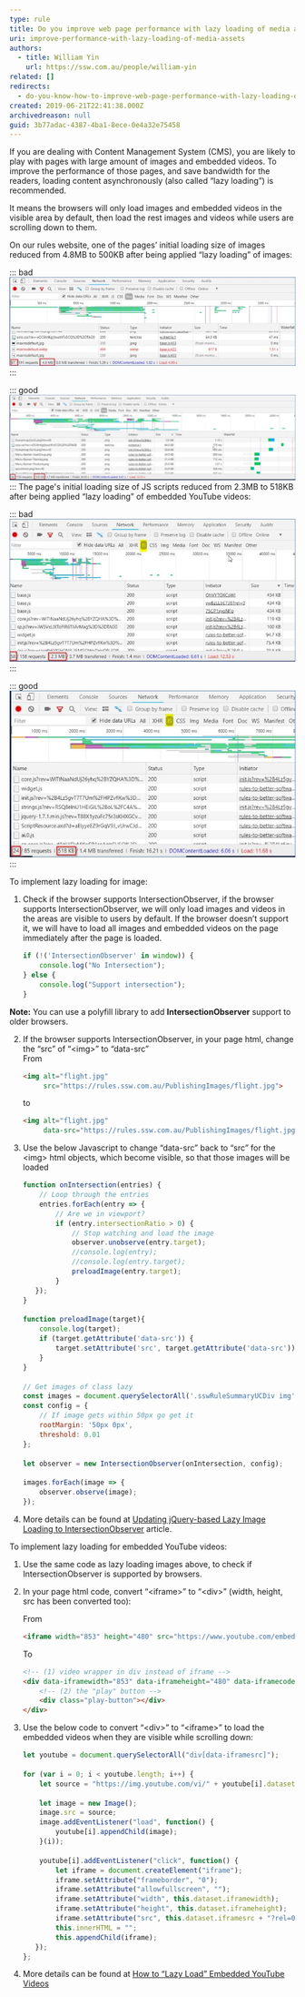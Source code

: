 ```yaml
---
type: rule
title: Do you improve web page performance with lazy loading of media assets?
uri: improve-performance-with-lazy-loading-of-media-assets
authors:
  - title: William Yin
    url: https://ssw.com.au/people/william-yin
related: []
redirects:
  - do-you-know-how-to-improve-web-page-performance-with-lazy-loading-of-media-assets
created: 2019-06-21T22:41:38.000Z
archivedreason: null
guid: 3b77adac-4387-4ba1-8ece-0e4a32e75458
---
```


If you are dealing with Content Management System (CMS), you are likely to play with pages with large amount of images and embedded videos. To improve the performance of those pages, and save bandwidth for the readers, loading content asynchronously (also called “lazy loading”) is recommended.

It means the browsers will only load images and embedded videos in the visible area by default, then load the rest images and videos while users are scrolling down to them.

<!--endintro-->

On our rules website, one of the pages’ initial loading size of images reduced from 4.8MB to 500KB after being applied “lazy loading” of images:

::: bad  
![Figure: Bad example - Load all images by default](load-images-1.jpg)  
:::

::: good  
![Figure: Good example - Do not load all images by default, only load them when they are visible while scrolling down the browsers](load-images-2.jpg)  
:::
The page's initial loading size of JS scripts reduced from 2.3MB to 518KB after being applied “lazy loading” of embedded YouTube videos:

::: bad  
![Figure: Bad example – Load all embedded YouTube videos by default](load-images-3.jpg)  
:::


::: good  
![Figure: Good Example - Do not load all embedded YouTube videos by default, only load them when they are visible while scrolling down the browsers](load-images-4.jpg)  
:::

To implement lazy loading for image:

1. Check if the browser supports IntersectionObserver, if the browser supports IntersectionObserver, we will only load images and videos in the areas are visible to users by default. If the browser doesn’t support it, we will have to load all images and embedded videos on the page immediately after the page is loaded.

    ```js
    if (!('IntersectionObserver' in window)) {
        console.log("No Intersection");
    } else {
        console.log("Support intersection");
    }
    ```

**Note:** You can use a polyfill library to add **IntersectionObserver** support to older browsers.

2. If the browser supports IntersectionObserver, in your page html, change the “src” of “&lt;img&gt;” to “data-src”  
    From

    ```html
    <img alt="flight.jpg" 
         src="https://rules.ssw.com.au/PublishingImages/flight.jpg">
    ```

    to

    ```html
    <img alt="flight.jpg" 
         data-src="https://rules.ssw.com.au/PublishingImages/flight.jpg">
    ```

3. Use the below Javascript to change “data-src” back to “src” for the &lt;img&gt; html objects, which become visible, so that those images will be loaded

    ```js
    function onIntersection(entries) {
        // Loop through the entries
        entries.forEach(entry => {
            // Are we in viewport?
            if (entry.intersectionRatio > 0) {
                // Stop watching and load the image
                observer.unobserve(entry.target);
                //console.log(entry);
                //console.log(entry.target);          
                preloadImage(entry.target);
            }
       });
    }

    function preloadImage(target){
        console.log(target);
        if (target.getAttribute('data-src')) {
            target.setAttribute('src', target.getAttribute('data-src'));
        } 
    }

    // Get images of class lazy
    const images = document.querySelectorAll('.sswRuleSummaryUCDiv img');
    const config = {
        // If image gets within 50px go get it
        rootMargin: '50px 0px',
        threshold: 0.01
    };

    let observer = new IntersectionObserver(onIntersection, config);
 
    images.forEach(image => {
        observer.observe(image);
    });
    ```

4. More details can be found at [Updating jQuery-based Lazy Image Loading to IntersectionObserver](https://www.hanselman.com/blog/updating-jquerybased-lazy-image-loading-to-intersectionobserver) article.

To implement lazy loading for embedded YouTube videos:
1. Use the same code as lazy loading images above, to check if IntersectionObserver is supported by browsers.
2. In your page html code, convert “&lt;iframe&gt;” to “&lt;div&gt;” (width, height, src has been converted too):

    From

    ```html
    <iframe width="853" height="480" src="https://www.youtube.com/embed/OhVYTOKCsWI" frameborder="0"></iframe>
    ```

    To

    ```html
    <!-- (1) video wrapper in div instead of iframe -->
    <div data-iframewidth="853" data-iframeheight="480" data-iframecode="OhVYTOKCsWI" data-iframesrc="https://www.youtube.com/embed/OhVYTOKCsWI" frameborder="0">
        <!-- (2) the "play" button -->
        <div class="play-button"></div>      
    </div>
    ```

3. Use the below code to convert “&lt;div&gt;” to “&lt;iframe&gt;” to load the embedded videos when they are visible while scrolling down:

    ```js
    let youtube = document.querySelectorAll("div[data-iframesrc]");
    
    for (var i = 0; i < youtube.length; i++) {    
        let source = "https://img.youtube.com/vi/" + youtube[i].dataset.iframecode + "/sddefault.jpg";
        
        let image = new Image();
        image.src = source;
        image.addEventListener("load", function() {
            youtube[i].appendChild(image);
        }(i));
        
        youtube[i].addEventListener("click", function() {
            let iframe = document.createElement("iframe");
            iframe.setAttribute("frameborder", "0");
            iframe.setAttribute("allowfullscreen", "");
            iframe.setAttribute("width", this.dataset.iframewidth);
            iframe.setAttribute("height", this.dataset.iframeheight);
            iframe.setAttribute("src", this.dataset.iframesrc + "?rel=0&showinfo=0&autoplay=1");
            this.innerHTML = "";
            this.appendChild(iframe);
       });    
    };
    ```

4. More details can be found at [How to “Lazy Load” Embedded YouTube Videos](https://webdesign.tutsplus.com/how-to-lazy-load-embedded-youtube-videos--cms-26743t)

